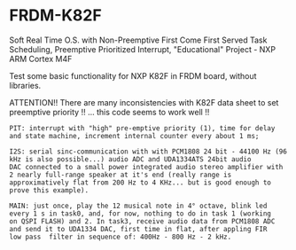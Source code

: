 # FRDM-K82F

Soft Real Time O.S. with Non-Preemptive First Come First Served Task Scheduling, Preemptive Prioritized Interrupt, "Educational" Project - NXP ARM Cortex M4F

Test some basic functionality for NXP K82F in FRDM board, without libraries.

ATTENTION!! There are many inconsistencies with K82F data sheet to set preemptive priority !! ... this code seems to work well !!

    PIT: interrupt with "high" pre-emptive priority (1), time for delay and state machine, increment internal counter every about 1 ms;
    
    I2S: serial sinc-communication with with PCM1808 24 bit - 44100 Hz (96 kHz is also possible...) audio ADC and UDA1334ATS 24bit audio 
    DAC connected to a small power integrated audio stereo amplifier with 2 nearly full-range speaker at it's end (really range is 
    approximatively flat from 200 Hz to 4 KHz... but is good enough to prove this example). 
    
    MAIN: just once, play the 12 musical note in 4° octave, blink led every 1 s in task0, and, for now, nothing to do in task 1 (working 
    on QSPI FLASH) and 2. In task3, receive audio data from PCM1808 ADC and send it to UDA1334 DAC, first time in flat, after appling FIR 
    low pass  filter in sequence of: 400Hz - 800 Hz - 2 kHz.




